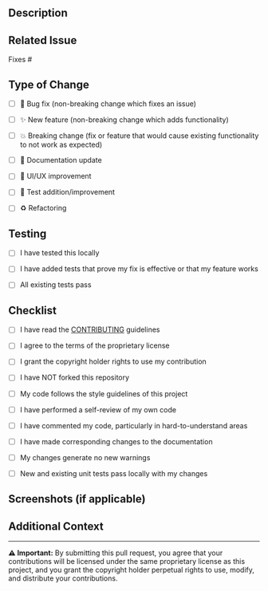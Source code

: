 ## Description
<!-- Provide a clear and concise description of your changes -->


## Related Issue
<!-- Link to the issue this PR addresses -->
Fixes #


## Type of Change
<!-- Mark the relevant option with an 'x' -->
- [ ] 🐛 Bug fix (non-breaking change which fixes an issue)
- [ ] ✨ New feature (non-breaking change which adds functionality)
- [ ] 💥 Breaking change (fix or feature that would cause existing functionality to not work as expected)
- [ ] 📖 Documentation update
- [ ] 🎨 UI/UX improvement
- [ ] 🧪 Test addition/improvement
- [ ] ♻️ Refactoring


## Testing
<!-- Describe the tests you ran to verify your changes -->

- [ ] I have tested this locally
- [ ] I have added tests that prove my fix is effective or that my feature works
- [ ] All existing tests pass


## Checklist
<!-- Mark completed items with an 'x' -->

- [ ] I have read the [CONTRIBUTING](CONTRIBUTING.md) guidelines
- [ ] I agree to the terms of the proprietary license
- [ ] I grant the copyright holder rights to use my contribution
- [ ] I have NOT forked this repository
- [ ] My code follows the style guidelines of this project
- [ ] I have performed a self-review of my own code
- [ ] I have commented my code, particularly in hard-to-understand areas
- [ ] I have made corresponding changes to the documentation
- [ ] My changes generate no new warnings
- [ ] New and existing unit tests pass locally with my changes


## Screenshots (if applicable)
<!-- Add screenshots to help explain your changes -->


## Additional Context
<!-- Add any other context about the PR here -->


---

**⚠️ Important:** By submitting this pull request, you agree that your contributions will be licensed under the same proprietary license as this project, and you grant the copyright holder perpetual rights to use, modify, and distribute your contributions.
